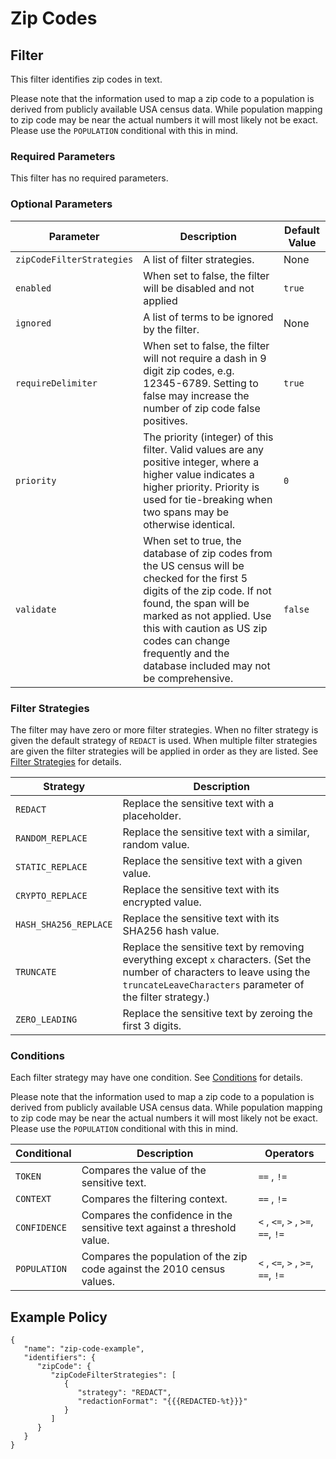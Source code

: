 # Zip Codes

## Filter

This filter identifies zip codes in text.

Please note that the information used to map a zip code to a population is derived from publicly available USA census
data. While population mapping to zip code may be near the actual numbers it will most likely not be exact. Please use
the `POPULATION` conditional with this in mind.

### Required Parameters

This filter has no required parameters.

### Optional Parameters

| Parameter                 | Description                                                                                                                                                                                                                                                                                  | Default Value |
|---------------------------|----------------------------------------------------------------------------------------------------------------------------------------------------------------------------------------------------------------------------------------------------------------------------------------------|---------------|
| `zipCodeFilterStrategies` | A list of filter strategies.                                                                                                                                                                                                                                                                 | None          |
| `enabled`                 | When set to false, the filter will be disabled and not applied                                                                                                                                                                                                                               | `true`        |
| `ignored`                 | A list of terms to be ignored by the filter.                                                                                                                                                                                                                                                 | None          |
| `requireDelimiter`        | When set to false, the filter will not require a dash in 9 digit zip codes, e.g. 12345-6789. Setting to false may increase the number of zip code false positives.                                                                                                                           | `true`        |
| `priority`                | The priority (integer) of this filter. Valid values are any positive integer, where a higher value indicates a higher priority. Priority is used for tie-breaking when two spans may be otherwise identical.                                                                                 | `0`           |
| `validate`                | When set to true, the database of zip codes from the US census will be checked for the first 5 digits of the zip code. If not found, the span will be marked as not applied. Use this with caution as US zip codes can change frequently and the database included may not be comprehensive. | `false`       |

### Filter Strategies

The filter may have zero or more filter strategies. When no filter strategy is given the default strategy of `REDACT` is
used. When multiple filter strategies are given the filter strategies will be applied in order as they are listed.
See [Filter Strategies](#filter-strategies) for details.

| Strategy              | Description                                                                                                                                                                            |
|-----------------------|----------------------------------------------------------------------------------------------------------------------------------------------------------------------------------------|
| `REDACT`              | Replace the sensitive text with a placeholder.                                                                                                                                         |
| `RANDOM_REPLACE`      | Replace the sensitive text with a similar, random value.                                                                                                                               |
| `STATIC_REPLACE`      | Replace the sensitive text with a given value.                                                                                                                                         |
| `CRYPTO_REPLACE`      | Replace the sensitive text with its encrypted value.                                                                                                                                   |
| `HASH_SHA256_REPLACE` | Replace the sensitive text with its SHA256 hash value.                                                                                                                                 |
| `TRUNCATE`            | Replace the sensitive text by removing everything except `x` characters. (Set the number of characters to leave using the `truncateLeaveCharacters` parameter of the filter strategy.) |
| `ZERO_LEADING`        | Replace the sensitive text by zeroing the first 3 digits.                                                                                                                              |

### Conditions

Each filter strategy may have one condition. See [Conditions](#conditions) for details.

Please note that the information used to map a zip code to a population is derived from publicly available USA census
data. While population mapping to zip code may be near the actual numbers it will most likely not be exact. Please use
the `POPULATION` conditional with this in mind.

| Conditional  | Description                                                              | Operators                          |
|--------------|--------------------------------------------------------------------------|------------------------------------|
| `TOKEN`      | Compares the value of the sensitive text.                                | `==` , `!=`                        |
| `CONTEXT`    | Compares the filtering context.                                          | `==` , `!=`                        |
| `CONFIDENCE` | Compares the confidence in the sensitive text against a threshold value. | `<` , `<=`, `>` , `>=`, `==`, `!=` |
| `POPULATION` | Compares the population of the zip code against the 2010 census values.  | `<` , `<=`, `>` , `>=`, `==`, `!=` |

## Example Policy

```
{
   "name": "zip-code-example",
   "identifiers": {
      "zipCode": {
         "zipCodeFilterStrategies": [
            {
               "strategy": "REDACT",
               "redactionFormat": "{{{REDACTED-%t}}}"
            }
         ]
      }
   }
}
```

